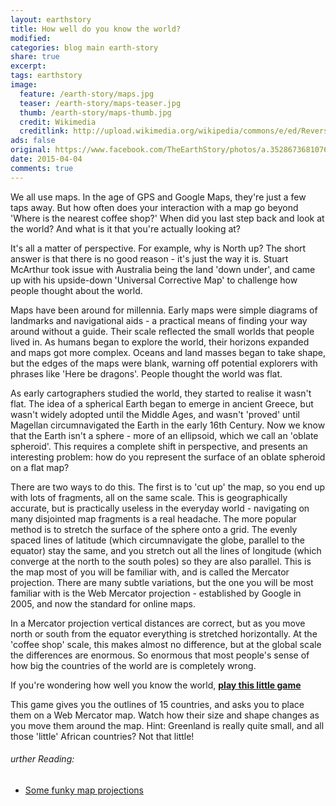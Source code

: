 ```yaml
---
layout: earthstory
title: How well do you know the world?
modified:
categories: blog main earth-story
share: true
excerpt:
tags: earthstory
image:
  feature: /earth-story/maps.jpg
  teaser: /earth-story/maps-teaser.jpg
  thumb: /earth-story/maps-thumb.jpg
  credit: Wikimedia
  creditlink: http://upload.wikimedia.org/wikipedia/commons/e/ed/Reversed_Earth_map_1000x500.jpg
ads: false
original: https://www.facebook.com/TheEarthStory/photos/a.352867368107647.80532.352857924775258/856260601101652/?type=1
date: 2015-04-04
comments: true
---
```


We all use maps. In the age of GPS and Google Maps, they're just a few taps away. But how often does your interaction with a map go beyond 'Where is the nearest coffee shop?' When did you last step back and look at the world? And what is it that you're actually looking at?

It's all a matter of perspective. For example, why is North up? The short answer is that there is no good reason - it's just the way it is. Stuart McArthur took issue with Australia being the land 'down under', and came up with his upside-down 'Universal Corrective Map' to challenge how people thought about the world.

Maps have been around for millennia. Early maps were simple diagrams of landmarks and navigational aids - a practical means of finding your way around without a guide. Their scale reflected the small worlds that people lived in. As humans began to explore the world, their horizons expanded and maps got more complex. Oceans and land masses began to take shape, but the edges of the maps were blank, warning off potential explorers with phrases like 'Here be dragons'. People thought the world was flat.

As early cartographers studied the world, they started to realise it wasn't flat. The idea of a spherical Earth began to emerge in ancient Greece, but wasn't widely adopted until the Middle Ages, and wasn't 'proved' until Magellan circumnavigated the Earth in the early 16th Century. Now we know that the Earth isn't a sphere - more of an ellipsoid, which we call an 'oblate spheroid'. This requires a complete shift in perspective, and presents an interesting problem: how do you represent the surface of an oblate spheroid on a flat map?

There are two ways to do this. The first is to 'cut up' the map, so you end up with lots of fragments, all on the same scale. This is geographically accurate, but is practically useless in the everyday world - navigating on many disjointed map fragments is a real headache. The more popular method is to stretch the surface of the sphere onto a grid. The evenly spaced lines of latitude (which circumnavigate the globe, parallel to the equator) stay the same, and you stretch out all the lines of longitude (which converge at the north to the south poles) so they are also parallel. This is the map most of you will be familiar with, and is called the Mercator projection. There are many subtle variations, but the one you will be most familiar with is the Web Mercator projection - established by Google in 2005, and now the standard for online maps.

In a Mercator projection vertical distances are correct, but as you move north or south from the equator everything is stretched horizontally. At the 'coffee shop' scale, this makes almost no difference, but at the global scale the differences are enormous. So enormous that most people's sense of how big the countries of the world are is completely wrong.

If you're wondering how well you know the world, [**play this little game**](http://goo.gl/ekdVw)

This game gives you the outlines of 15 countries, and asks you to place them on a Web Mercator map. Watch how their size and shape changes as you move them around the map. Hint: Greenland is really quite small, and all those 'little' African countries? Not that little!


###### urther Reading:
* [Some funky map projections](http://goo.gl/T8omrA)
